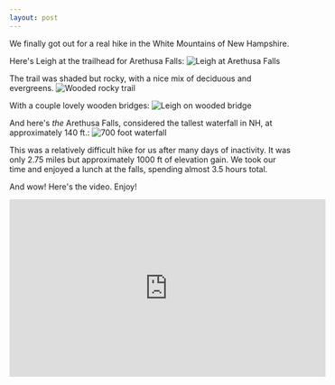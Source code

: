 ```yaml
---
layout: post
---
```

We finally got out for a real hike in the White Mountains of New Hampshire. 

Here's Leigh at the trailhead for Arethusa Falls: 
![Leigh at Arethusa Falls](https://lh3.googleusercontent.com/A76boqjVQTyYh315ylQop8QrPOLfMB7xTP8N02pSpRDlIOmi9HEp0ss0L7Yir2QTbQHZ41Dzj_PneECc2bxbcMGJ8CFwGUPuRz0mSeK-BQjKzpzMPl2verPHAGpiFixsoAcAz5JQJgGylZBcfMMD5rL3Iw3fqQePqAKRg5cIwG3NgYtAzszc5wihWgK1gAd1oTlBdtvu103HYFNwLkyESPqL-S6VGgK7taWcBW4xJYz6TZ96jqomwfdL6q3tOQeMdGZaQZaLJKsIxpC4nCt6f8hVSqSgyqzJgk8AcKQ9uzC84EI7vXPUMB6Pu24Txn5C-IVY29LMaEFCx0faAEi7lOTJS9slErZxJBKMOE8oICOFh85VMQf5Ti1lTq3PsAFW0HA3QN3bFrybdyWsE-Jp_5mkUSiAenONsgtH_da2IwjNS7PojE2fq7mJ5qitlVXS7LQFKDQOM52h8ChbOsV1dJg5iTRuDK6GMAydACQf46tDXgJeIL9kOyBqN2y4FZkoQc9TFUsPvLAC0elgt2WIbwGg5qoIaRImyyRk3T7-wtEFC44EcUeQVJwv-NBp2dxuGdx45gdlkH2hHCrDu6ernfbwqMfmgjSIOTsFhNO4vcj5_tJjrvNq1O7ELQCWmtJ1FfeuOPUZoMXtDYdFDhfAD047X-is823H96uOv5BQ90asAWKnjyFyR3LJVqaY7Dff93SXEPUb9tWb4eA-RhzVtkaK=w800-no-tmp.jpg)

The trail was shaded but rocky, with a nice mix of deciduous and evergreens.
![Wooded rocky trail](https://lh3.googleusercontent.com/LlhzYqj76zapOZmzZR2nxuwJGLYkb5O5aLVaQ_NvN6S2JZZldQLiCa1bA9n3Xtg0ylVNJU9AAdb0FUQmF_uQCB776f9wundS_DluaNAiqfKpq9sHCXfJ8WLvAadFerGUSsRRGOw5TVASyBRz6OFJ2PRCXdWnZ6iEQss26d9R4Wzk69zSyet3BKZN_8KDu6XTjUhzEEBCkp2cG88tjSiQZwxMdwKxYynSfO3AKPyXafaoHUJYb9QnGKnvjtC1oZuXCCCtogaOaYV95fODOZOxx1Iy4ihCo0Pi3YJdIE_l-slDMq3TY832rnAi9z0m28gWOEzPDY_r5ZkCB9LZbrURRxhS053BNGjT5DFoxrDC0hwk61pHtYmaC6EFuFo769KLUxgnJQvEWq9hkig3xB4Lljivf4WKD5v2eZ5kPSXsdDAmZZY2AcwtQ6Tv0cVorNwAso2Zbl18AOQxrfVnO_ab1pqXRkuaM0MtKZ3lPMfteQL9cvPUZMAl_UjDzMEWbcn0W6KZVuCOsn7kLHQrYL7c72Eo4XEfzqvosa812ZkdiT_Dv1C0hEUHGH0-x-J8c2bRPEgYnxvXIK-irZ25WMykEE6dnVfo0i6ja-l_6ymW8NkAtuCwzm-JSeA22BuJIW5k_82OFw2l5FsjL5JNOKI-MJe4CUXG7BpCCzB8WJnuZ0Xc1D5jOeURAr69Cm1i9G9GYAzzdAZVkZ6D_sXT8P5gz0A9=w800-no-tmp.jpg)

With a couple lovely wooden bridges:
![Leigh on wooded bridge](https://lh3.googleusercontent.com/7p0YE6riW5SI7OcXsn6r1J6vBxhswBOCoZ92nPzNOia4QxFfVC1zei7UmlngNuo97H9Yz5yrU8lvw5BgB-67QZAhSz2uecrLJwFHhfnfLZOhvVzSMO0zH3ihoZDpfRZcHnIGf3ZuPFBy6NOMh7pyLUQjmowskQR98k37r_ni7wse5EyhzCRVx6cH3m3Cwqp4IPKgvCa2waaio327q64n5bub0svvQV8SXCdqqb6d7KZRrImcuYMNqfenQawu1tQ8PYZTpME8V5KDF4ZUR-y0hTGN_sAM_6Ijaiut6Js64tW5lBDz9aooLPl74mrtfMXbnnbDW8LQkXok9_dSTDneINh9svpo6eZR0yuUaQUwiHBBIvpOxLuYfGsRZDBvslwoiwX_9pRK84SzCfkRYTzcWgkX-74LjlLLSiS_LfYYIsXGGzyzUxdrHw4k-SQIJOFAUAV9lc2NeaEg6I_XLAzIn8plE0MSKAz12XU169q-FAE0s50RGEnNOulGrTldNO-Bu0Q34pVbC86YIHlau5dNQeOY-5H1QZP265Zx4aX1BT5SCd_Gltrjd0E4bIzFSEQ7sc_BIq6QkA6C34aP-cZJcWHI6jQjXE7z3U5cYfjUQ5DCUj7j3TozOvfRxQ17Ba7NDgtgEYpyrihiy3jroLGgsn-o-RPC_zozJr3I3R9U1SY_4TjTXneqY3rus_PAmhaRaTDD_5Ha-ICPzHIvs4rVKh0T=w800-no-tmp.jpg)

And here's *the* Arethusa Falls, considered the tallest waterfall in NH, at approximately 140 ft.:
![700 foot waterfall](https://lh3.googleusercontent.com/CG9FsqSDQtEfy9vjbajJfMSyOa2Pm-7sTWcvdUIx6BlLQJKycAMOO5Km5RtKste7tLzOBia3E16vLruJyakTn0mybxwM4vS1NUc9_On36Iq_v98hrq-t4WjIPS6sQ5_25mRe3WgjdT1ZokLA5H5p_JT8DBMgLUKwUGzwJeCXn6gpMrt0yN58YqFoOh9OQ5WoBWyES7J02yKLQ5pIUDCJWPhMkbDo_sRTLJjLYlkNcoJuOtIsM0GJV4Fer2vNRZMUNNsykXbl-P0j2-xD7-uVILGCXz3-NvsVjwoP4JthCoN5XuPYnY7el-dCzpu_Q-oQQqlyxfJ8Jocnxcq9mQaZ6q6Idw68e0MIdire9Gc4sHpKYFVXYsm-RVSOAOXyVCs_JQoxcW3BNuW-SpSGXNbBlIT5r3AR7Rt-fsBItCXYsd4mHWOMDv_TgbuQQ_wJ0DZ5lGiFo84lsNqfujRV0g1ECQvQgiTwh8fijfc1ODC2HvaNTNZcRdEJH7rEdJGJt96DzTmsiZImleuMr9f7LctRzKDRZVERP-6V-spIeIjlB72A6tzCwmK9QZHfC1oVPnyu2Nb8F2LdZ3KbTZGQLT3iz_lIfMYIcLhxj1ujl_83mAsh8Mjzw28omO5bKU7F4-N9HBUkX6lEFtJN4nzyK85TGR1ADQX2dqa0K2njhXmqGBOMbboFp4A2IRxPzCy_D_zo_bZWIpkJ-dZKIOMo4d8zOYLS=w800-no-tmp.jpg)

This was a relatively difficult hike for us after many days of inactivity. It was only 2.75 miles but approximately 1000 ft of elevation gain. We took our time and enjoyed a lunch at the falls, spending almost 3.5 hours total.

And wow! Here's the video. Enjoy!

<iframe width="560" height="315" src="https://www.youtube-nocookie.com/embed/pA77jqBRPgU" frameborder="0" allow="autoplay; encrypted-media" allowfullscreen></iframe>


